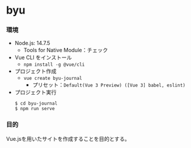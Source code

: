 # byu

### 環境
- Node.js: 14.7.5
  - Tools for Native Module：チェック
- Vue CLI をインストール
  - `npm install -g @vue/cli`
- プロジェクト作成
  - `vue create byu-journal`
    - プリセット：`Default(Vue 3 Preview) ([Vue 3] babel, eslint)`
- プロジェクト実行
  ```
  $ cd byu-journal
  $ npm run serve
  ```

### 目的
Vue.jsを用いたサイトを作成することを目的とする。


